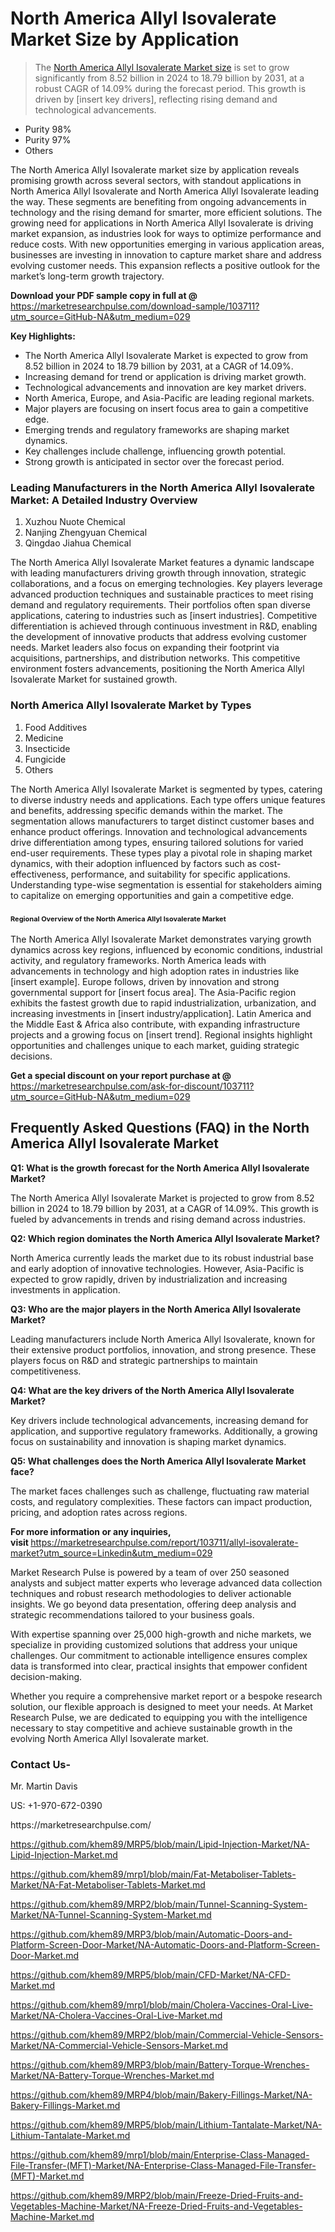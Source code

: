 <h1>North America Allyl Isovalerate Market&nbsp;Size by Application</h1><blockquote><p>The <a href="https://marketresearchpulse.com/download-sample/103711?utm_source=GitHub-NA&amp;utm_medium=029">North America Allyl Isovalerate Market size</a> is set to grow significantly from 8.52 billion in 2024 to 18.79 billion by 2031, at a robust CAGR of 14.09% during the forecast period. This growth is driven by [insert key drivers], reflecting rising demand and technological advancements.</p></blockquote><ul><li>Purity 98%<li> Purity 97%<li> Others</li></ul><p>The North America Allyl Isovalerate market size by application reveals promising growth across several sectors, with standout applications in North America Allyl Isovalerate and North America Allyl Isovalerate leading the way. These segments are benefiting from ongoing advancements in technology and the rising demand for smarter, more efficient solutions. The growing need for applications in North America Allyl Isovalerate is driving market expansion, as industries look for ways to optimize performance and reduce costs. With new opportunities emerging in various application areas, businesses are investing in innovation to capture market share and address evolving customer needs. This expansion reflects a positive outlook for the market’s long-term growth trajectory.</p><p><strong>Download your PDF sample copy in full at @ </strong><a href="https://marketresearchpulse.com/download-sample/103711?utm_source=GitHub-NA&amp;utm_medium=029">https://marketresearchpulse.com/download-sample/103711?utm_source=GitHub-NA&amp;utm_medium=029</a></p><p><strong>Key Highlights: </strong></p><ul><li>The North America Allyl Isovalerate Market is expected to grow from 8.52 billion in 2024 to 18.79 billion by 2031, at a CAGR of 14.09%.</li><li>Increasing demand for trend or application is driving market growth.</li><li>Technological advancements and innovation are key market drivers.</li><li>North America, Europe, and Asia-Pacific are leading regional markets.</li><li>Major players are focusing on insert focus area to gain a competitive edge.</li><li>Emerging trends and regulatory frameworks are shaping market dynamics.</li><li>Key challenges include challenge, influencing growth potential.</li><li>Strong growth is anticipated in sector over the forecast period.</li></ul><h3>Leading Manufacturers in the North America Allyl Isovalerate Market: A Detailed Industry Overview</h3><ol><li>Xuzhou Nuote Chemical</li><li>Nanjing Zhengyuan Chemical</li><li>Qingdao Jiahua Chemical</li></ol><div class="flex max-w-full flex-col flex-grow"><div class="min-h-8 text-message flex w-full flex-col items-end gap-2 whitespace-normal break-words [.text-message+&amp;]:mt-5" dir="auto" data-message-author-role="assistant" data-message-id="fd8432e4-4910-450d-b182-61b7bfb0a01f" data-message-model-slug="gpt-4o"><div class="flex w-full flex-col gap-1 empty:hidden first:pt-[3px]"><div class="markdown prose w-full break-words dark:prose-invert light"><p>The North America Allyl Isovalerate Market features a dynamic landscape with leading manufacturers driving growth through innovation, strategic collaborations, and a focus on emerging technologies. Key players leverage advanced production techniques and sustainable practices to meet rising demand and regulatory requirements. Their portfolios often span diverse applications, catering to industries such as [insert industries]. Competitive differentiation is achieved through continuous investment in R&amp;D, enabling the development of innovative products that address evolving customer needs. Market leaders also focus on expanding their footprint via acquisitions, partnerships, and distribution networks. This competitive environment fosters advancements, positioning the North America Allyl Isovalerate Market for sustained growth.</p></div></div></div></div><h3>North America Allyl Isovalerate Market by Types</h3><ol><li>Food Additives<li> Medicine<li> Insecticide<li> Fungicide<li> Others</li></ol><div class="flex max-w-full flex-col flex-grow"><div class="min-h-8 text-message flex w-full flex-col items-end gap-2 whitespace-normal break-words [.text-message+&amp;]:mt-5" dir="auto" data-message-author-role="assistant" data-message-id="084470be-0bb7-4664-bddf-5156b4f41249" data-message-model-slug="gpt-4o-mini"><div class="flex w-full flex-col gap-1 empty:hidden first:pt-[3px]"><div class="markdown prose w-full break-words dark:prose-invert light"><p>The North America Allyl Isovalerate Market is segmented by types, catering to diverse industry needs and applications. Each type offers unique features and benefits, addressing specific demands within the market. The segmentation allows manufacturers to target distinct customer bases and enhance product offerings. Innovation and technological advancements drive differentiation among types, ensuring tailored solutions for varied end-user requirements. These types play a pivotal role in shaping market dynamics, with their adoption influenced by factors such as cost-effectiveness, performance, and suitability for specific applications. Understanding type-wise segmentation is essential for stakeholders aiming to capitalize on emerging opportunities and gain a competitive edge.</p></div></div></div></div><h3><span style="font-size: 11px;">Regional Overview of the North America Allyl Isovalerate Market</span></h3><div class="flex max-w-full flex-col flex-grow"><div class="min-h-8 text-message flex w-full flex-col items-end gap-2 whitespace-normal break-words [.text-message+&amp;]:mt-5" dir="auto" data-message-author-role="assistant" data-message-id="e9038762-ce64-4e30-91c9-9bd413514231" data-message-model-slug="gpt-4o-mini"><div class="flex w-full flex-col gap-1 empty:hidden first:pt-[3px]"><div class="markdown prose w-full break-words dark:prose-invert light"><p>The North America Allyl Isovalerate Market demonstrates varying growth dynamics across key regions, influenced by economic conditions, industrial activity, and regulatory frameworks. North America leads with advancements in technology and high adoption rates in industries like [insert example]. Europe follows, driven by innovation and strong governmental support for [insert focus area]. The Asia-Pacific region exhibits the fastest growth due to rapid industrialization, urbanization, and increasing investments in [insert industry/application]. Latin America and the Middle East &amp; Africa also contribute, with expanding infrastructure projects and a growing focus on [insert trend]. Regional insights highlight opportunities and challenges unique to each market, guiding strategic decisions.</p></div></div></div></div><p><strong>Get a special discount on your report purchase at @ </strong><a href="https://marketresearchpulse.com/ask-for-discount/103711?utm_source=GitHub-NA&amp;utm_medium=029">https://marketresearchpulse.com/ask-for-discount/103711?utm_source=GitHub-NA&amp;utm_medium=029</a></p><h2>Frequently Asked Questions (FAQ) in the North America Allyl Isovalerate Market</h2><p><strong>Q1: What is the growth forecast for the North America Allyl Isovalerate Market?</strong></p><p>The North America Allyl Isovalerate Market is projected to grow from 8.52 billion in 2024 to 18.79 billion by 2031, at a CAGR of 14.09%. This growth is fueled by advancements in trends and rising demand across industries.</p><p><strong>Q2: Which region dominates the North America Allyl Isovalerate Market?</strong></p><p>North America currently leads the market due to its robust industrial base and early adoption of innovative technologies. However, Asia-Pacific is expected to grow rapidly, driven by industrialization and increasing investments in application.</p><p><strong>Q3: Who are the major players in the North America Allyl Isovalerate Market?</strong></p><p>Leading manufacturers include North America Allyl Isovalerate, known for their extensive product portfolios, innovation, and strong presence. These players focus on R&amp;D and strategic partnerships to maintain competitiveness.</p><p><strong>Q4: What are the key drivers of the North America Allyl Isovalerate Market?</strong></p><p>Key drivers include technological advancements, increasing demand for application, and supportive regulatory frameworks. Additionally, a growing focus on sustainability and innovation is shaping market dynamics.</p><p><strong>Q5: What challenges does the North America Allyl Isovalerate Market face?</strong></p><p>The market faces challenges such as challenge, fluctuating raw material costs, and regulatory complexities. These factors can impact production, pricing, and adoption rates across regions.</p><p><strong>For more information or any inquiries, visit&nbsp;</strong><a href="https://marketresearchpulse.com/report/103711/allyl-isovalerate-market?utm_source=Linkedin&utm_medium=029">https://marketresearchpulse.com/report/103711/allyl-isovalerate-market?utm_source=Linkedin&utm_medium=029</a></p><p>Market Research Pulse is powered by a team of over 250 seasoned analysts and subject matter experts who leverage advanced data collection techniques and robust research methodologies to deliver actionable insights. We go beyond data presentation, offering deep analysis and strategic recommendations tailored to your business goals.</p><p>With expertise spanning over 25,000 high-growth and niche markets, we specialize in providing customized solutions that address your unique challenges. Our commitment to actionable intelligence ensures complex data is transformed into clear, practical insights that empower confident decision-making.</p><p>Whether you require a comprehensive market report or a bespoke research solution, our flexible approach is designed to meet your needs. At Market Research Pulse, we are dedicated to equipping you with the intelligence necessary to stay competitive and achieve sustainable growth in the evolving North America Allyl Isovalerate market.</p><h3><strong>Contact Us-</strong></h3><p>Mr. Martin Davis</p><p>US: +1-970-672-0390</p><p>https://marketresearchpulse.com/</p><p><a href="https://github.com/khem89/MRP5/blob/main/Lipid-Injection-Market/NA-Lipid-Injection-Market.md">https://github.com/khem89/MRP5/blob/main/Lipid-Injection-Market/NA-Lipid-Injection-Market.md</a></p><p><a href="https://github.com/khem89/mrp1/blob/main/Fat-Metaboliser-Tablets-Market/NA-Fat-Metaboliser-Tablets-Market.md">https://github.com/khem89/mrp1/blob/main/Fat-Metaboliser-Tablets-Market/NA-Fat-Metaboliser-Tablets-Market.md</a></p><p><a href="https://github.com/khem89/MRP2/blob/main/Tunnel-Scanning-System-Market/NA-Tunnel-Scanning-System-Market.md">https://github.com/khem89/MRP2/blob/main/Tunnel-Scanning-System-Market/NA-Tunnel-Scanning-System-Market.md</a></p><p><a href="https://github.com/khem89/MRP3/blob/main/Automatic-Doors-and-Platform-Screen-Door-Market/NA-Automatic-Doors-and-Platform-Screen-Door-Market.md">https://github.com/khem89/MRP3/blob/main/Automatic-Doors-and-Platform-Screen-Door-Market/NA-Automatic-Doors-and-Platform-Screen-Door-Market.md</a></p><p><a href="https://github.com/khem89/MRP5/blob/main/CFD-Market/NA-CFD-Market.md">https://github.com/khem89/MRP5/blob/main/CFD-Market/NA-CFD-Market.md</a></p><p><a href="https://github.com/khem89/mrp1/blob/main/Cholera-Vaccines-Oral-Live-Market/NA-Cholera-Vaccines-Oral-Live-Market.md">https://github.com/khem89/mrp1/blob/main/Cholera-Vaccines-Oral-Live-Market/NA-Cholera-Vaccines-Oral-Live-Market.md</a></p><p><a href="https://github.com/khem89/MRP2/blob/main/Commercial-Vehicle-Sensors-Market/NA-Commercial-Vehicle-Sensors-Market.md">https://github.com/khem89/MRP2/blob/main/Commercial-Vehicle-Sensors-Market/NA-Commercial-Vehicle-Sensors-Market.md</a></p><p><a href="https://github.com/khem89/MRP3/blob/main/Battery-Torque-Wrenches-Market/NA-Battery-Torque-Wrenches-Market.md">https://github.com/khem89/MRP3/blob/main/Battery-Torque-Wrenches-Market/NA-Battery-Torque-Wrenches-Market.md</a></p><p><a href="https://github.com/khem89/MRP4/blob/main/Bakery-Fillings-Market/NA-Bakery-Fillings-Market.md">https://github.com/khem89/MRP4/blob/main/Bakery-Fillings-Market/NA-Bakery-Fillings-Market.md</a></p><p><a href="https://github.com/khem89/MRP5/blob/main/Lithium-Tantalate-Market/NA-Lithium-Tantalate-Market.md">https://github.com/khem89/MRP5/blob/main/Lithium-Tantalate-Market/NA-Lithium-Tantalate-Market.md</a></p><p><a href="https://github.com/khem89/mrp1/blob/main/Enterprise-Class-Managed-File-Transfer-(MFT)-Market/NA-Enterprise-Class-Managed-File-Transfer-(MFT)-Market.md">https://github.com/khem89/mrp1/blob/main/Enterprise-Class-Managed-File-Transfer-(MFT)-Market/NA-Enterprise-Class-Managed-File-Transfer-(MFT)-Market.md</a></p><p><a href="https://github.com/khem89/MRP2/blob/main/Freeze-Dried-Fruits-and-Vegetables-Machine-Market/NA-Freeze-Dried-Fruits-and-Vegetables-Machine-Market.md">https://github.com/khem89/MRP2/blob/main/Freeze-Dried-Fruits-and-Vegetables-Machine-Market/NA-Freeze-Dried-Fruits-and-Vegetables-Machine-Market.md</a></p>
